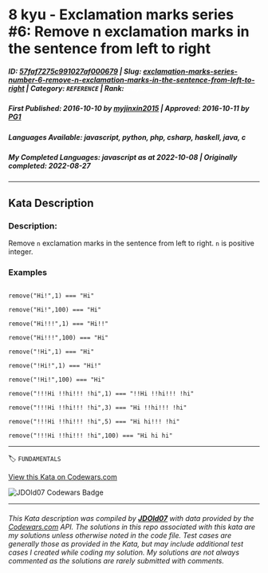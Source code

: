 # 8 kyu - Exclamation marks series #6: Remove n exclamation marks in the sentence from left to right

##### **ID**: [57faf7275c991027af000679](https://www.codewars.com/kata/57faf7275c991027af000679) | **Slug**: [exclamation-marks-series-number-6-remove-n-exclamation-marks-in-the-sentence-from-left-to-right](https://www.codewars.com/kata/57faf7275c991027af000679) | **Category**: `REFERENCE` | **Rank**: <span style="color:white">8 kyu</span>

##### **First Published**: 2016-10-10 ***by*** [myjinxin2015](https://www.codewars.com/users/myjinxin2015) | **Approved**: 2016-10-11 ***by*** [PG1](https://www.codewars.com/users/PG1)

##### **Languages Available**: javascript, python, php, csharp, haskell, java, c

##### **My Completed Languages**: javascript ***as at*** 2022-10-08 | **Originally completed**: 2022-08-27

---

## Kata Description


### Description:



 Remove `n` exclamation marks in the sentence from left to right. `n` is positive integer.



### Examples



```

remove("Hi!",1) === "Hi"

remove("Hi!",100) === "Hi"

remove("Hi!!!",1) === "Hi!!"

remove("Hi!!!",100) === "Hi"

remove("!Hi",1) === "Hi"

remove("!Hi!",1) === "Hi!"

remove("!Hi!",100) === "Hi"

remove("!!!Hi !!hi!!! !hi",1) === "!!Hi !!hi!!! !hi"

remove("!!!Hi !!hi!!! !hi",3) === "Hi !!hi!!! !hi"

remove("!!!Hi !!hi!!! !hi",5) === "Hi hi!!! !hi"

remove("!!!Hi !!hi!!! !hi",100) === "Hi hi hi"

```

---


🏷 `FUNDAMENTALS`


[View this Kata on Codewars.com](https://www.codewars.com/kata/57faf7275c991027af000679)

![](https://www.codewars.com/users/jdold07/badges/large "JDOld07 Codewars Badge")

---

###### *This Kata description was compiled by [**JDOld07**](https://tpstech.dev) with data provided by the [Codewars.com](https://www.codewars.com) API.  The solutions in this repo associated with this kata are my solutions unless otherwise noted in the code file.  Test cases are generally those as provided in the Kata, but may include additional test cases I created while coding my solution.  My solutions are not always commented as the solutions are rarely submitted with comments.*
